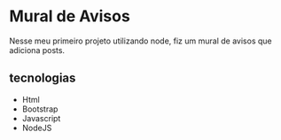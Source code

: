 # Mural de Avisos

Nesse meu primeiro projeto utilizando node, fiz um mural de avisos que adiciona posts.

## tecnologias
- Html
- Bootstrap
- Javascript
- NodeJS